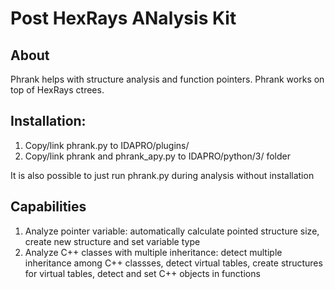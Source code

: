 # Post HexRays ANalysis Kit

## About
Phrank helps with structure analysis and function pointers. Phrank works on top of HexRays ctrees.

## Installation:
1) Copy/link phrank.py to IDAPRO/plugins/
2) Copy/link phrank and phrank_apy.py to IDAPRO/python/3/ folder  

It is also possible to just run phrank.py during analysis without installation

## Capabilities
1) Analyze pointer variable: automatically calculate pointed structure size, create new structure and set variable type
2) Analyze C++ classes with multiple inheritance: detect multiple inheritance among C++ classses, detect virtual tables, create structures for virtual tables, detect and set C++ objects in functions
